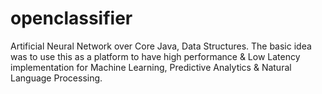 # openclassifier
Artificial Neural Network over Core Java, Data Structures. The basic idea was to use this as a platform to have high performance &amp; Low Latency implementation for Machine Learning, Predictive Analytics &amp; Natural Language Processing.
